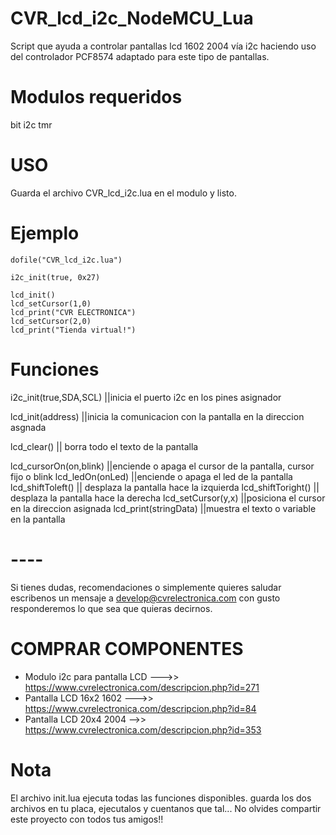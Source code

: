# CVR_lcd_i2c_NodeMCU_Lua
Script que ayuda a controlar pantallas lcd 1602 2004 vía i2c haciendo uso del controlador PCF8574 adaptado para este tipo de pantallas.

# Modulos requeridos
bit   i2c   tmr

# USO
Guarda el archivo CVR_lcd_i2c.lua en el modulo y listo.

# Ejemplo
```
dofile("CVR_lcd_i2c.lua")

i2c_init(true, 0x27)

lcd_init() 
lcd_setCursor(1,0) 
lcd_print("CVR ELECTRONICA") 
lcd_setCursor(2,0) 
lcd_print("Tienda virtual!") 
```
# Funciones
i2c_init(true,SDA,SCL) ||inicia el puerto i2c en los pines asignador

lcd_init(address) ||inicia la comunicacion con la pantalla en la direccion asgnada

lcd_clear() 	|| borra todo el texto de la pantalla

lcd_cursorOn(on,blink)	||enciende o apaga el cursor de la pantalla, cursor fijo o blink
lcd_ledOn(onLed) ||enciende o apaga el led de la pantalla
lcd_shiftToleft() || desplaza la pantalla hace la izquierda
lcd_shiftToright() || desplaza la pantalla hace la derecha
lcd_setCursor(y,x)	||posiciona el cursor en la direccion asignada
lcd_print(stringData) ||muestra el texto o variable en la pantalla
# ----
Si tienes dudas, recomendaciones o simplemente quieres saludar escribenos un mensaje a develop@cvrelectronica.com con gusto responderemos lo que sea que quieras decirnos.

# COMPRAR COMPONENTES
- Modulo i2c para pantalla LCD --->> https://www.cvrelectronica.com/descripcion.php?id=271
- Pantalla LCD 16x2 1602 --->> https://www.cvrelectronica.com/descripcion.php?id=84
- Pantalla LCD 20x4 2004 -->> https://www.cvrelectronica.com/descripcion.php?id=353

# Nota
El archivo init.lua ejecuta todas las funciones disponibles. guarda los dos archivos en tu placa, ejecutalos y cuentanos que tal...
No olvides compartir este proyecto con todos tus amigos!! 
